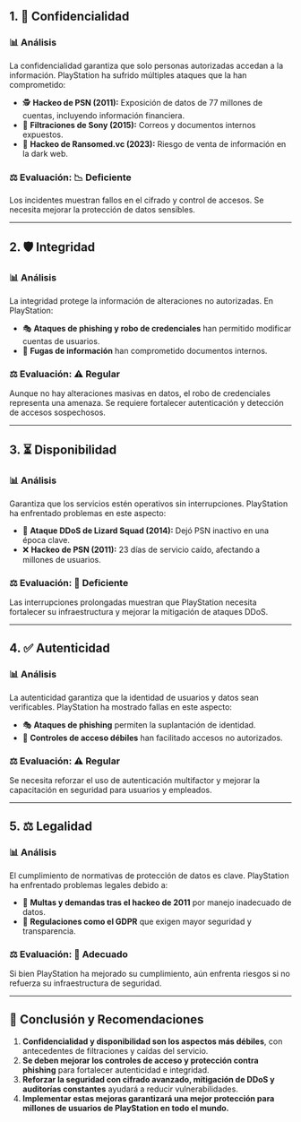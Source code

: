 ## **1. 🔐 Confidencialidad**    
### **📊 Análisis**    
La confidencialidad garantiza que solo personas autorizadas accedan a la información. PlayStation ha sufrido múltiples ataques que la han comprometido:    
- 🕵️ **Hackeo de PSN (2011):** Exposición de datos de 77 millones de cuentas, incluyendo información financiera.    
- 📢 **Filtraciones de Sony (2015):** Correos y documentos internos expuestos.    
- 🔐 **Hackeo de Ransomed.vc (2023):** Riesgo de venta de información en la dark web.  

### **⚖️ Evaluación: 📉 Deficiente**    
Los incidentes muestran fallos en el cifrado y control de accesos. Se necesita mejorar la protección de datos sensibles.  

---

## **2. 🛡️ Integridad**    
### **📊 Análisis**    
La integridad protege la información de alteraciones no autorizadas. En PlayStation:    
- 🎭 **Ataques de phishing y robo de credenciales** han permitido modificar cuentas de usuarios.    
- 📂 **Fugas de información** han comprometido documentos internos.  

### **⚖️ Evaluación: ⚠️ Regular**    
Aunque no hay alteraciones masivas en datos, el robo de credenciales representa una amenaza. Se requiere fortalecer autenticación y detección de accesos sospechosos.  

---

## **3. ⏳ Disponibilidad**    
### **📊 Análisis**    
Garantiza que los servicios estén operativos sin interrupciones. PlayStation ha enfrentado problemas en este aspecto:    
- 🚫 **Ataque DDoS de Lizard Squad (2014):** Dejó PSN inactivo en una época clave.    
- ❌ **Hackeo de PSN (2011):** 23 días de servicio caído, afectando a millones de usuarios.  

### **⚖️ Evaluación: 🚨 Deficiente**    
Las interrupciones prolongadas muestran que PlayStation necesita fortalecer su infraestructura y mejorar la mitigación de ataques DDoS.  

---

## **4. ✅ Autenticidad**    
### **📊 Análisis**    
La autenticidad garantiza que la identidad de usuarios y datos sean verificables. PlayStation ha mostrado fallas en este aspecto:    
- 🎭 **Ataques de phishing** permiten la suplantación de identidad.    
- 🔑 **Controles de acceso débiles** han facilitado accesos no autorizados.  

### **⚖️ Evaluación: ⚠️ Regular**    
Se necesita reforzar el uso de autenticación multifactor y mejorar la capacitación en seguridad para usuarios y empleados.  

---

## **5. ⚖️ Legalidad**    
### **📊 Análisis**    
El cumplimiento de normativas de protección de datos es clave. PlayStation ha enfrentado problemas legales debido a:    
- 💸 **Multas y demandas tras el hackeo de 2011** por manejo inadecuado de datos.    
- 📝 **Regulaciones como el GDPR** que exigen mayor seguridad y transparencia.  

### **⚖️ Evaluación: 🔎 Adecuado**    
Si bien PlayStation ha mejorado su cumplimiento, aún enfrenta riesgos si no refuerza su infraestructura de seguridad.  

---

## **📌 Conclusión y Recomendaciones**
1. **Confidencialidad y disponibilidad son los aspectos más débiles**, con antecedentes de   filtraciones y caídas del servicio.    
 2. **Se deben mejorar los controles de acceso y protección contra phishing** para fortalecer autenticidad e integridad.    
3. **Reforzar la seguridad con cifrado avanzado, mitigación de DDoS y auditorías constantes** ayudará a reducir vulnerabilidades.  
4. **Implementar estas mejoras garantizará una mejor protección para millones de usuarios de PlayStation en todo el mundo.**